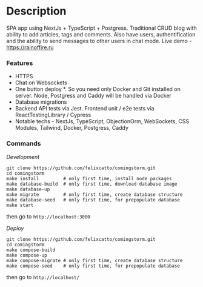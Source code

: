 # Description

SPA app using NextJs + TypeScript + Postgress. Traditional CRUD blog with ability to add articles, tags and comments. Also have users, authentification and the ability to send messages to other users in chat mode. Live demo - https://rainoffire.ru

### Features

- HTTPS
- Chat on Websockets
- One button deploy \*. So you need only Docker and Git installed on server. Node, Postgress and Caddy will be handled via Docker
- Database migrations
- Backend API tests via Jest. Frontend unit / e2e tests via ReactTestingLibrary / Cypress
- Notable techs - NextJs, TypeScript, ObjectionOrm, WebSockets, CSS Modules, Tailwind, Docker, Postgress, Caddy

### Commands

_Development_

```
git clone https://github.com/felixcatto/comingstorm.git
cd comingstorm
make install         # only first time, install node packages
make database-build  # only first time, download database image
make database-up
make migrate         # only first time, create database structure
make database-seed   # only first time, for prepopulate database
make start
```

then go to `http://localhost:3000`

_Deploy_

```
git clone https://github.com/felixcatto/comingstorm.git
cd comingstorm
make compose-build
make compose-up
make compose-migrate # only first time, create database structure
make compose-seed    # only first time, for prepopulate database
```

then go to `http://localhost/`
